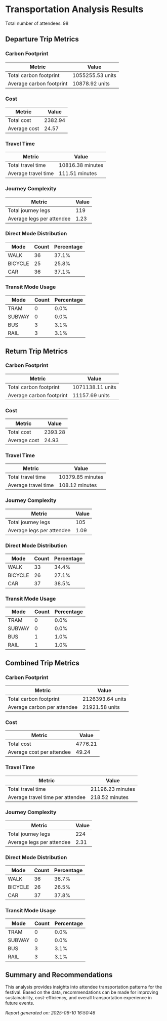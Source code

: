 # Transportation Analysis Results

Total number of attendees: 98

## Departure Trip Metrics

### Carbon Footprint

| Metric | Value |
|--------|-------|
| Total carbon footprint | 1055255.53 units |
| Average carbon footprint | 10878.92 units |

### Cost

| Metric | Value |
|--------|-------|
| Total cost | 2382.94 |
| Average cost | 24.57 |

### Travel Time

| Metric | Value |
|--------|-------|
| Total travel time | 10816.38 minutes |
| Average travel time | 111.51 minutes |

### Journey Complexity

| Metric | Value |
|--------|-------|
| Total journey legs | 119 |
| Average legs per attendee | 1.23 |

### Direct Mode Distribution

| Mode | Count | Percentage |
|------|-------|------------|
| WALK | 36 | 37.1% |
| BICYCLE | 25 | 25.8% |
| CAR | 36 | 37.1% |

### Transit Mode Usage

| Mode | Count | Percentage |
|------|-------|------------|
| TRAM | 0 | 0.0% |
| SUBWAY | 0 | 0.0% |
| BUS | 3 | 3.1% |
| RAIL | 3 | 3.1% |

## Return Trip Metrics

### Carbon Footprint

| Metric | Value |
|--------|-------|
| Total carbon footprint | 1071138.11 units |
| Average carbon footprint | 11157.69 units |

### Cost

| Metric | Value |
|--------|-------|
| Total cost | 2393.28 |
| Average cost | 24.93 |

### Travel Time

| Metric | Value |
|--------|-------|
| Total travel time | 10379.85 minutes |
| Average travel time | 108.12 minutes |

### Journey Complexity

| Metric | Value |
|--------|-------|
| Total journey legs | 105 |
| Average legs per attendee | 1.09 |

### Direct Mode Distribution

| Mode | Count | Percentage |
|------|-------|------------|
| WALK | 33 | 34.4% |
| BICYCLE | 26 | 27.1% |
| CAR | 37 | 38.5% |

### Transit Mode Usage

| Mode | Count | Percentage |
|------|-------|------------|
| TRAM | 0 | 0.0% |
| SUBWAY | 0 | 0.0% |
| BUS | 1 | 1.0% |
| RAIL | 1 | 1.0% |

## Combined Trip Metrics

### Carbon Footprint

| Metric | Value |
|--------|-------|
| Total carbon footprint | 2126393.64 units |
| Average carbon per attendee | 21921.58 units |

### Cost

| Metric | Value |
|--------|-------|
| Total cost | 4776.21 |
| Average cost per attendee | 49.24 |

### Travel Time

| Metric | Value |
|--------|-------|
| Total travel time | 21196.23 minutes |
| Average travel time per attendee | 218.52 minutes |

### Journey Complexity

| Metric | Value |
|--------|-------|
| Total journey legs | 224 |
| Average legs per attendee | 2.31 |

### Direct Mode Distribution

| Mode | Count | Percentage |
|------|-------|------------|
| WALK | 36 | 36.7% |
| BICYCLE | 26 | 26.5% |
| CAR | 37 | 37.8% |

### Transit Mode Usage

| Mode | Count | Percentage |
|------|-------|------------|
| TRAM | 0 | 0.0% |
| SUBWAY | 0 | 0.0% |
| BUS | 3 | 3.1% |
| RAIL | 3 | 3.1% |

## Summary and Recommendations

This analysis provides insights into attendee transportation patterns for the festival. Based on the data, recommendations can be made for improving sustainability, cost-efficiency, and overall transportation experience in future events.

*Report generated on: 2025-06-10 16:50:46*
